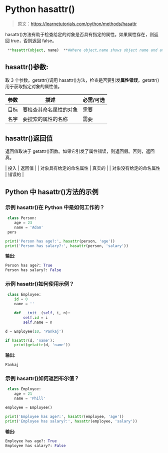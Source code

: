 # Python hasattr()

> 原文：<https://learnetutorials.com/python/methods/hasattr>

hasattr()方法有助于检查给定的对象是否具有指定的属性。如果属性存在，则返回 true，否则返回 false。

```py
 **hasattr(object, name)  **#Where object,name shows object name and attribute name respectively. 

```

## hasattr()参数:

取 3 个参数。getattr()调用 hasattr()方法，检查是否要引发**属性错误**。getattr()用于获取指定对象的属性值。

| 参数 | 描述 | 必需/可选 |
| --- | --- | --- |
| 目标 | 要检查其命名属性的对象 | 需要 |
| 名字 | 要搜索的属性的名称 | 需要 |

## hasattr()返回值

返回值取决于 getattr()函数。如果它引发了属性错误，则返回假。否则，返回真。

| 投入 | 返回值 |
| 对象具有给定的命名属性 | 真实的 |
| 对象没有给定的命名属性 | 错误的 |

## Python 中 hasattr()方法的示例

### 示例 hasattr()在 Python 中是如何工作的？

```py
 class Person:
    age = 23
    name = 'Adam'
 pers

print('Person has age?:', hasattr(person, 'age'))
print('Person has salary?:', hasattr(person, 'salary')) 

```

**输出:**

```py
Person has age?: True
Person has salary?: False 
```

### 示例 hasattr()如何使用示例？

```py
 class Employee:
    id = 0
    name = ''

    def __init__(self, i, n):
        self.id = i
        self.name = n

d = Employee(10, 'Pankaj')

if hasattr(d, 'name'):
    print(getattr(d, 'name')) 

```

**输出:**

```py
Pankaj 
```

### 示例 hasattr()如何返回布尔值？

```py
 class Employee:  
    age = 21  
    name = 'Phill'  

employee = Employee()  

print('Employee has age?:', hasattr(employee, 'age'))  
print('Employee has salary?:', hasattr(employee, 'salary')) 

```

**输出:**

```py
Employee has age?: True
Employee has salary?: False 
```